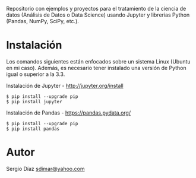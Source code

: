 Repositorio con ejemplos y proyectos para el tratamiento de la ciencia de datos (Análisis de Datos o Data Science) usando Jupyter y librerias Python (Pandas, NumPy, SciPy, etc.).

Instalación
===========

Los comandos siguientes están enfocados sobre un sistema Linux (Ubuntu en mi caso). Además, es necesario tener instalado una versión de Python igual o superior a la 3.3.

Instalación de Jupyter - http://jupyter.org/install
```
$ pip install --upgrade pip
$ pip install jupyter
```

Instalación de Pandas - https://pandas.pydata.org/
```
$ pip install --upgrade pip
$ pip install pandas
```

Autor
=====

Sergio Díaz <sdimar@yahoo.com>
